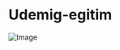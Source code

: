 # Udemig-egitim


![Image](https://github.com/user-attachments/assets/556ba0c6-e16c-41f2-81b9-7898942ce2a6)
